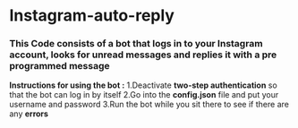 # Instagram-auto-reply
### This Code consists of a bot that logs in to your Instagram account, looks for unread messages and replies it with a pre programmed message
__Instructions for using the bot :__
1.Deactivate __two-step authentication__ so that the bot can log in by itself
2.Go into the __config.json__ file and put your username and password
3.Run the bot while you sit there to see if there are any __errors__
